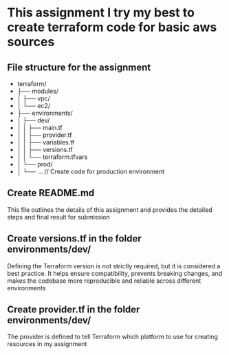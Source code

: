 # This assignment I try my best to create terraform code for basic aws sources

## File structure for the assignment

- terraform/
- ├── modules/
- │ ├── vpc/
- │ └── ec2/
- ├── environments/
- │ ├── dev/
- │ │ ├── main.tf
- │ │ ├── provider.tf
- │ │ ├── variables.tf
- │ │ ├── versions.tf
- │ │ └── terraform.tfvars
- │ └── prod/
- │ └── ... // Create code for production environment

## Create README.md

This file outlines the details of this assignment and provides the detailed steps and final result for submission

## Create versions.tf in the folder environments/dev/

Defining the Terraform version is not strictly required, but it is considered a best practice. It helps ensure compatibility, prevents breaking changes, and makes the codebase more reproducible and reliable across different environments

## Create provider.tf in the folder environments/dev/

The provider is defined to tell Terraform which platform to use for creating resources in my assignment
